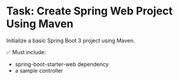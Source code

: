 # Task: Create Spring Web Project Using Maven

Initialize a basic Spring Boot 3 project using Maven.

✅ Must include:
- spring-boot-starter-web dependency
- a sample controller
